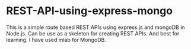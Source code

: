 # REST-API-using-express-mongo
This is a simple route based REST APIs using express.js and mongoDB in Node.js. Can be use as a skeleton for creating REST APIs. And best for learning. I have used mlab for MongoDB.
